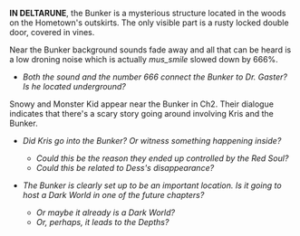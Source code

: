 **IN DELTARUNE**, the Bunker is a mysterious structure located in the woods on the Hometown's outskirts. The only visible part is a rusty locked double door, covered in vines.

Near the Bunker background sounds fade away and all that can be heard is a low droning noise which is actually *<a onclick="loadFile('mus_smile.md')">mus_smile</a>* slowed down by 666%. 
- _Both the sound and the number 666 connect the Bunker to <a onclick="loadFile('Doctor W. D. Gaster.md')">Dr. Gaster</a>? Is he located underground?_

Snowy and Monster Kid appear near the Bunker in Ch2. Their dialogue indicates that there's a scary story going around involving <a onclick="loadFile('Kris.md')">Kris</a> and the Bunker.
- _Did Kris go into the Bunker? Or witness something happening inside?_
	- _Could this be the reason they ended up controlled by the <a onclick="loadFile('Red Soul.md')">Red Soul</a>?_
	- _Could this be related to <a onclick="loadFile('Dess Holiday.md')">Dess's</a> disappearance?_

- _The Bunker is clearly set up to be an important location. Is it going to host a <a onclick="loadFile('Dark Worlds.md')">Dark World</a> in one of the future chapters?_
	- _Or maybe it already is a Dark World?_
	- _Or, perhaps, it leads to the <a onclick="loadFile('Depths.md')">Depths</a>?_
